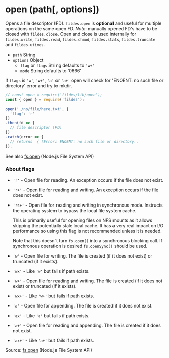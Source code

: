 # open (path[, options])

Opens a file descriptor (FD). `fildes.open` is **optional** and useful for multiple operations on the same open FD. *Note*: manually opened FD's have to be closed with `fildes.close`. Open and close is used internally for `fildes.write`, `fildes.read`, `fildes.chmod`, `fildes.stats`, `fildes.truncate` and `fildes.utimes`.

- `path` String
- `options` Object
  - `flag` or `flags` String defaults to `'w+'`
  - `mode` String defaults to '0666'

If `flags` is `'w'`, `'w+'`, `'a'` or `'a+'` open will check for 'ENOENT: no such file or directory' error and try to mkdir.


```javascript
// const open = require('fildes/lib/open');
const { open } = require('fildes');

open('./no/file/here.txt', {
  'flag': 'r'
})
.then(fd => {
  // file descriptor (FD)
})
.catch(error => {
  // returns  { [Error: ENOENT: no such file or directory..
});
```

See also [fs.open](https://nodejs.org/api/fs.html#fs_fs_open_path_flags_mode_callback) (Node.js File System API)

### About flags

- `'r'` - Open file for reading. An exception occurs if the file does not exist.

- `'r+'` - Open file for reading and writing. An exception occurs if the file does not exist.

- `'rs+'` - Open file for reading and writing in synchronous mode. Instructs the operating system to bypass the local file system cache.

  This is primarily useful for opening files on NFS mounts as it allows skipping the potentially stale local cache. It has a very real impact on I/O performance so using this flag is not recommended unless it is needed.

  Note that this doesn't turn `fs.open()` into a synchronous blocking call. If synchronous operation is desired `fs.openSync()` should be used.

- `'w'` - Open file for writing. The file is created (if it does not exist) or truncated (if it exists).

- `'wx'` - Like `'w'` but fails if path exists.

- `'w+'` - Open file for reading and writing. The file is created (if it does not exist) or truncated (if it exists).

- `'wx+'` - Like `'w+'` but fails if path exists.

- `'a'` - Open file for appending. The file is created if it does not exist.

- `'ax'` - Like `'a'` but fails if path exists.

- `'a+'` - Open file for reading and appending. The file is created if it does not exist.

- `'ax+'` - Like `'a+'` but fails if path exists.


Source: [fs.open](https://nodejs.org/api/fs.html#fs_fs_open_path_flags_mode_callback) (Node.js File System API)

